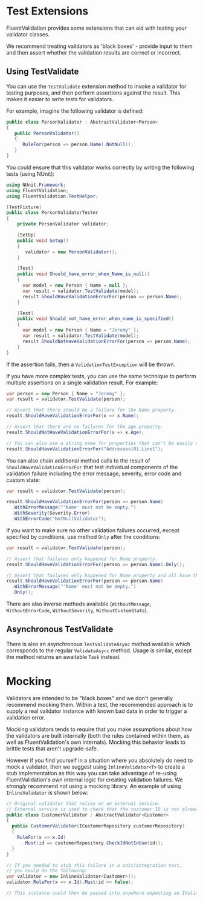 # Test Extensions

FluentValidation provides some extensions that can aid with testing your validator classes.

We recommend treating validators as 'black boxes' - provide input to them and then assert whether the validation results are correct or incorrect.

## Using TestValidate

You can use the `TestValidate` extension method to invoke a validator for testing purposes, and then perform assertions against the result. This makes it easier to write tests for validators.

For example, imagine the following validator is defined:

```csharp
public class PersonValidator : AbstractValidator<Person>
{
   public PersonValidator()
   {
      RuleFor(person => person.Name).NotNull();
   }
}
```

You could ensure that this validator works correctly by writing the following tests (using NUnit):

```csharp
using NUnit.Framework;
using FluentValidation;
using FluentValidation.TestHelper;

[TestFixture]
public class PersonValidatorTester
{
    private PersonValidator validator;

    [SetUp]
    public void Setup()
    {
       validator = new PersonValidator();
    }

    [Test]
    public void Should_have_error_when_Name_is_null()
    {
      var model = new Person { Name = null };
      var result = validator.TestValidate(model);
      result.ShouldHaveValidationErrorFor(person => person.Name);
    }

    [Test]
    public void Should_not_have_error_when_name_is_specified()
    {
      var model = new Person { Name = "Jeremy" };
      var result = validator.TestValidate(model);
      result.ShouldNotHaveValidationErrorFor(person => person.Name);
    }
}
```

If the assertion fails, then a `ValidationTestException` will be thrown.

If you have more complex tests, you can use the same technique to perform multiple assertions on a single validation result. For example:

```csharp
var person = new Person { Name = "Jeremy" };
var result = validator.TestValidate(person);

// Assert that there should be a failure for the Name property.
result.ShouldHaveValidationErrorFor(x => x.Name);

// Assert that there are no failures for the age property.
result.ShouldNotHaveValidationErrorFor(x => x.Age);

// You can also use a string name for properties that can't be easily represented with a lambda, eg:
result.ShouldHaveValidationErrorFor("Addresses[0].Line1");
```

You can also chain additional method calls to the result of `ShouldHaveValidationErrorFor` that test individual components of the validation failure including the error message, severity, error code and custom state:

```csharp
var result = validator.TestValidate(person);

result.ShouldHaveValidationErrorFor(person => person.Name)
  .WithErrorMessage("'Name' must not be empty.")
  .WithSeverity(Severity.Error)
  .WithErrorCode("NotNullValidator");
```

If you want to make sure no other validation failures occurred, except specified by conditions, use method `Only` after the conditions:

```csharp
var result = validator.TestValidate(person);

// Assert that failures only happened for Name property.
result.ShouldHaveValidationErrorFor(person => person.Name).Only();

// Assert that failures only happened for Name property and all have the specified message
result.ShouldHaveValidationErrorFor(person => person.Name)
  .WithErrorMessage("'Name' must not be empty.")
  .Only();
```

There are also inverse methods available (`WithoutMessage`, `WithoutErrorCode`, `WithoutSeverity`, `WithoutCustomState`).

## Asynchronous TestValidate

There is also an asynchronous `TestValidateAsync` method available which corresponds to the regular `ValidateAsync` method. Usage is similar, except the method returns an awaitable `Task` instead.

# Mocking

Validators are intended to be "black boxes" and we don't generally recommend mocking them. Within a test, the recommended approach is to supply a real validator instance with known bad data in order to trigger a validation error.

Mocking validators tends to require that you make assumptions about how the validators are built internally (both the rules contained within them, as well as FluentValidation's own internals). Mocking this behavior leads to brittle tests that aren't upgrade-safe.

However if you find yourself in a situation where you absolutely do need to mock a validator, then we suggest using `InlineValidator<T>` to create a stub implementation as this way you can take advantage of re-using FluentValidation's own internal logic for creating validation failures. We _strongly_ recommend not using a mocking library. An example of using `InlineValidator` is shown below:

```csharp
// Original validator that relies on an external service.
// External service is used to check that the customer ID is not already used in the database.
public class CustomerValidator : AbstractValidator<Customer>
{
  public CustomerValidator(ICustomerRepository customerRepository)
  {
    RuleFor(x => x.Id)
      .Must(id => customerRepository.CheckIdNotInUse(id));
  }
}

// If you needed to stub this failure in a unit/integration test,
// you could do the following:
var validator = new InlineValidator<Customer>();
validator.RuleFor(x => x.Id).Must(id => false);

// This instance could then be passed into anywhere expecting an IValidator<Customer>
```
